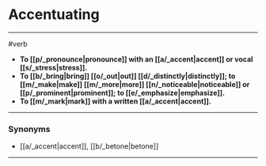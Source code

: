 # Accentuating
---
#verb
- **To [[p/_pronounce|pronounce]] with an [[a/_accent|accent]] or vocal [[s/_stress|stress]].**
- **To [[b/_bring|bring]] [[o/_out|out]] [[d/_distinctly|distinctly]]; to [[m/_make|make]] [[m/_more|more]] [[n/_noticeable|noticeable]] or [[p/_prominent|prominent]]; to [[e/_emphasize|emphasize]].**
- **To [[m/_mark|mark]] with a written [[a/_accent|accent]].**
---
### Synonyms
- [[a/_accent|accent]], [[b/_betone|betone]]
---
